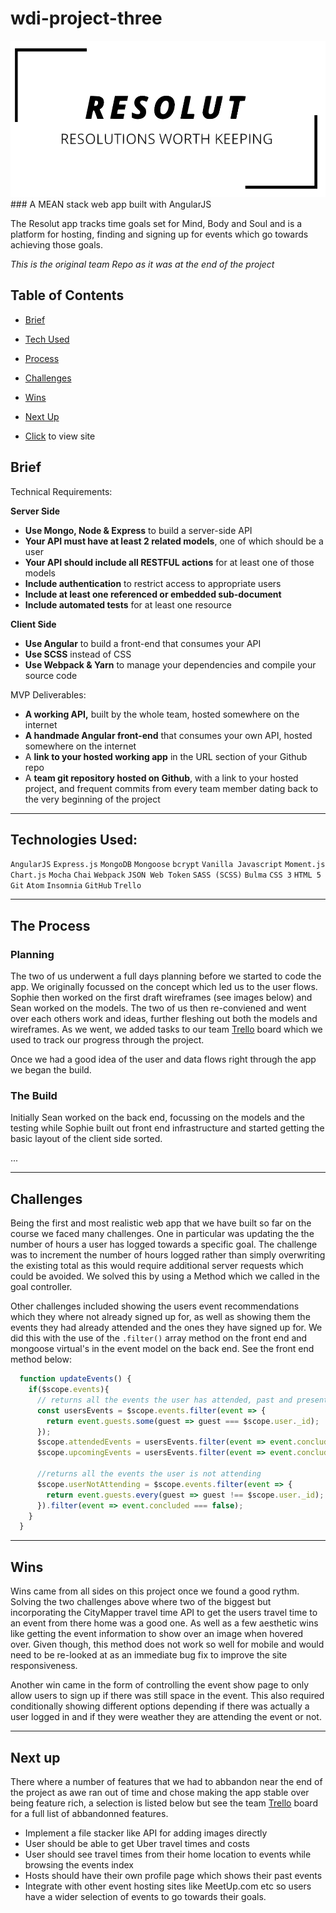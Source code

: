 # wdi-project-three

<img src="src/assets/resolut-logo-full-black.png" width="auto" height="250">
### A MEAN stack web app built with AngularJS

The Resolut app tracks time goals set for Mind, Body and Soul and is a platform for hosting, finding and signing up for events which go towards achieving those goals.

*This is the original team Repo as it was at the end of the project*

## Table of Contents
* [Brief](#brief)
* [Tech Used](#tech)
* [Process](#process)
* [Challenges](#challenges)
* [Wins](#wins)
* [Next Up](#next)

* [Click](https://intense-beyond-35594.herokuapp.com/) to view site

## <a name="brief"></a>Brief


Technical Requirements:

**Server Side**
- **Use Mongo, Node & Express** to build a server-side API
- **Your API must have at least 2 related models**, one of which should be a user
- **Your API should include all RESTFUL actions** for at least one of those models
- **Include authentication** to restrict access to appropriate users
- **Include at least one referenced or embedded sub-document**
- **Include automated tests** for at least one resource

**Client Side**
- **Use Angular** to build a front-end that consumes your API
- **Use SCSS** instead of CSS
- **Use Webpack & Yarn** to manage your dependencies and compile your source code

MVP Deliverables:
- **A working API,** built by the whole team, hosted somewhere on the internet
- **A handmade Angular front-end** that consumes your own API, hosted somewhere on the internet
- A **link to your hosted working app** in the URL section of your Github repo
- A **team git repository hosted on Github**, with a link to your hosted project, and frequent commits from every team member dating back to the very beginning of the project

<hr>

## <a name="tech"></a>Technologies Used:

`AngularJS`
`Express.js`
`MongoDB`
`Mongoose`
`bcrypt`
`Vanilla Javascript`
`Moment.js`
`Chart.js`
`Mocha`
`Chai`
`Webpack`
`JSON Web Token`
`SASS (SCSS)`
`Bulma`
`CSS 3`
`HTML 5`
`Git`
`Atom`
`Insomnia`
`GitHub`
`Trello`

<hr>

## <a name="process"></a>The Process
### Planning
The two of us underwent a full days planning before we started to code the app. We originally focussed on the concept which led us to the user flows. Sophie then worked on the first draft wireframes (see images below) and Sean worked on the models. The two of us then re-conviened and went over each others work and ideas, further fleshing out both the models and wireframes. As we went, we added tasks to our team [Trello](https://trello.com/b/mdTpDMaI) board which we used to track our progress through the project.

Once we had a good idea of the user and data flows right through the app we began the build.




### The Build
Initially Sean worked on the back end, focussing on the models and the testing while Sophie built out front end infrastructure and started getting the basic layout of the client side sorted.

...

<hr>

## <a name="challenges"></a>Challenges
Being the first and most realistic web app that we have built so far on the course we faced many challenges. One in particular was updating the the number of hours a user has logged towards a specific goal. The challenge was to increment the number of hours logged rather than simply overwriting the existing total as this would require additional server requests which could be avoided. We solved this by using a Method which we called in the goal controller.

Other challenges included showing the users event recommendations which they where not already signed up for, as well as showing them the events they had already attended and the ones they have signed up for. We did this with the use of the `.filter()` array method on the front end and mongoose virtual's in the event model on the back end. See the front end method below:

```Javascript
  function updateEvents() {
    if($scope.events){
      // returns all the events the user has attended, past and present
      const usersEvents = $scope.events.filter(event => {
        return event.guests.some(guest => guest === $scope.user._id);
      });
      $scope.attendedEvents = usersEvents.filter(event => event.concluded ===   true);
      $scope.upcomingEvents = usersEvents.filter(event => event.concluded ===   false);

      //returns all the events the user is not attending
      $scope.userNotAttending = $scope.events.filter(event => {
        return event.guests.every(guest => guest !== $scope.user._id);
      }).filter(event => event.concluded === false);
    }
  }
```

<hr>

## <a name="wins"></a>Wins
Wins came from all sides on this project once we found a good rythm. Solving the two challenges above where two of the biggest but incorporating the CityMapper travel time API to get the users travel time to an event from there home was a good one. As well as a few aesthetic wins like getting the event information to show over an image when hovered over. Given though, this method does not work so well for mobile and would need to be re-looked at as an immediate bug fix to improve the site responsiveness.

Another win came in the form of controlling the event show page to only allow users to sign up if there was still space in the event. This also required conditionally showing different options depending if there was actually a user logged in and if they were weather they are attending the event or not.


<hr>

## <a name="next"></a>Next up

There where a number of features that we had to abbandon near the end of the project as awe ran out of time and chose making the app stable over being feature rich, a selection is listed below but see the team [Trello](https://trello.com/b/mdTpDMaI) board for a full list of abbandonned features.

- Implement a file stacker like API for adding images directly
- User should be able to get Uber travel times and costs
- User should see travel times from their home location to events while browsing the events index
-  Hosts should have their own profile page which shows their past events
- Integrate with other event hosting sites like MeetUp.com etc so users have a wider selection of events to go towards their goals.
